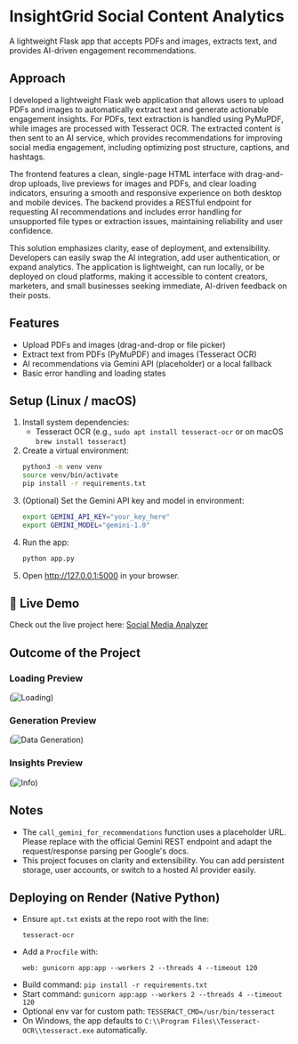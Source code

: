# InsightGrid Social Content Analytics

A lightweight Flask app that accepts PDFs and images, extracts text, and provides AI-driven engagement recommendations.

## Approach

I developed a lightweight Flask web application that allows users to upload PDFs and images to automatically extract text and generate actionable engagement insights. For PDFs, text extraction is handled using PyMuPDF, while images are processed with Tesseract OCR. The extracted content is then sent to an AI service, which provides recommendations for improving social media engagement, including optimizing post structure, captions, and hashtags.

The frontend features a clean, single-page HTML interface with drag-and-drop uploads, live previews for images and PDFs, and clear loading indicators, ensuring a smooth and responsive experience on both desktop and mobile devices. The backend provides a RESTful endpoint for requesting AI recommendations and includes error handling for unsupported file types or extraction issues, maintaining reliability and user confidence.

This solution emphasizes clarity, ease of deployment, and extensibility. Developers can easily swap the AI integration, add user authentication, or expand analytics. The application is lightweight, can run locally, or be deployed on cloud platforms, making it accessible to content creators, marketers, and small businesses seeking immediate, AI-driven feedback on their posts.

## Features

- Upload PDFs and images (drag-and-drop or file picker)
- Extract text from PDFs (PyMuPDF) and images (Tesseract OCR)
- AI recommendations via Gemini API (placeholder) or a local fallback
- Basic error handling and loading states

## Setup (Linux / macOS)

1. Install system dependencies:
   - Tesseract OCR (e.g., `sudo apt install tesseract-ocr` or on macOS `brew install tesseract`)
2. Create a virtual environment:
   ```bash
   python3 -m venv venv
   source venv/bin/activate
   pip install -r requirements.txt
   ```
3. (Optional) Set the Gemini API key and model in environment:
   ```bash
   export GEMINI_API_KEY="your_key_here"
   export GEMINI_MODEL="gemini-1.0"
   ```
4. Run the app:
   ```bash
   python app.py
   ```
5. Open http://127.0.0.1:5000 in your browser.

## 🚀 Live Demo

Check out the live project here: [Social Media Analyzer](https://insightgrid-social-content-analytics-1.onrender.com/)

## Outcome of the Project

### Loading Preview

(![Loading](https://github.com/user-attachments/assets/780f1f26-29f3-4f65-bfa1-92624a96e36f))

### Generation Preview

(![Data Generation](https://github.com/user-attachments/assets/c38ac5fb-7c8c-4762-8a70-e2edf889c8e2))

### Insights Preview

(![Info](https://github.com/user-attachments/assets/81c84537-d8e7-46b7-97ba-7aec76dcf4dc))

## Notes

- The `call_gemini_for_recommendations` function uses a placeholder URL. Please replace with the official Gemini REST endpoint and adapt the request/response parsing per Google's docs.
- This project focuses on clarity and extensibility. You can add persistent storage, user accounts, or switch to a hosted AI provider easily.

## Deploying on Render (Native Python)

- Ensure `apt.txt` exists at the repo root with the line:
  ```
  tesseract-ocr
  ```
- Add a `Procfile` with:
  ```
  web: gunicorn app:app --workers 2 --threads 4 --timeout 120
  ```
- Build command: `pip install -r requirements.txt`
- Start command: `gunicorn app:app --workers 2 --threads 4 --timeout 120`
- Optional env var for custom path: `TESSERACT_CMD=/usr/bin/tesseract`
- On Windows, the app defaults to `C:\\Program Files\\Tesseract-OCR\\tesseract.exe` automatically.
